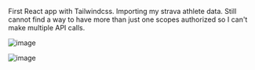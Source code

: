 First React app with Tailwindcss. Importing my strava athlete data. Still cannot find a way to have more than just one scopes authorized so I can't make multiple API calls.

![image](https://user-images.githubusercontent.com/6600605/182974868-76985481-4e9f-416c-aa20-7ec7b01e59fc.png)


![image](https://user-images.githubusercontent.com/6600605/182974824-2c69a380-15d4-4306-a644-c2b665a0d873.png)
